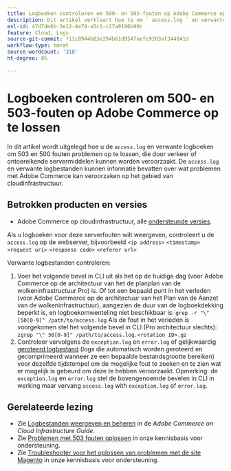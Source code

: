 ```yaml
---
title: Logboeken controleren om 500- en 503-fouten op Adobe Commerce op te lossen
description: Dit artikel verklaart hoe te om ` access.log ` en verwante logboeken te controleren om 503 en 500 fouten problemen op te lossen, die door verkeer of ontoereikende servermiddelen kunnen worden veroorzaakt. Door het bestand "access.log" en de bijbehorende logboeken te bekijken, kunt u informatie vinden over wat problemen met Adobe Commerce kan veroorzaken op het gebied van cloudinfrastructuur.
exl-id: 47d7de6b-3e12-4e79-a5c1-c27a9196b99c
feature: Cloud, Logs
source-git-commit: f11c8944b83e294b61d9547aefc9203af344041d
workflow-type: tm+mt
source-wordcount: '318'
ht-degree: 0%

---
```


# Logboeken controleren om 500- en 503-fouten op Adobe Commerce op te lossen

In dit artikel wordt uitgelegd hoe u de `access.log` en verwante logboeken om 503 en 500 fouten problemen op te lossen, die door verkeer of ontoereikende servermiddelen kunnen worden veroorzaakt. De `access.log` en verwante logbestanden kunnen informatie bevatten over wat problemen met Adobe Commerce kan veroorzaken op het gebied van cloudinfrastructuur.

<!--
Bob - not in TOC
-->

## Betrokken producten en versies

* Adobe Commerce op cloudinfrastructuur, alle [ondersteunde versies](https://experienceleague.adobe.com/docs/commerce-operations/release/planning/lifecycle-policy.html).

Als u logboeken voor deze serverfouten wilt weergeven, controleert u de `access.log` op de webserver, bijvoorbeeld `<ip address>` `<timestamp>` `<request uri>` `<response code>` `<referer url>`

Verwante logbestanden controleren:

1. Voer het volgende bevel in CLI uit als het op de huidige dag (voor Adobe Commerce op de architectuur van het de planplan van de wolkeninfrastructuur Pro) is. Of tot een bepaald punt in het verleden (voor Adobe Commerce op de architectuur van het Plan van de Aanzet van de wolkeninfrastructuur), aangezien de duur van de logboekdekking beperkt is, en logboekomwenteling niet beschikbaar is: `grep -r "\" [50[0-9]" /path/to/access.log` Als de fout in het verleden is voorgekomen stel het volgende bevel in CLI (Pro architectuur slechts): `zgrep "\" 50[0-9]" /path/to/access.log.<rotation ID>.gz`
1. Controleer vervolgens de `exception.log` en `error.log` of gelijkwaardig [geroteerd logbestand](https://experienceleague.adobe.com/docs/commerce-operations/installation-guide/next-steps/configuration.html#log-rotation) (logs die automatisch worden geroteerd en gecomprimeerd wanneer ze een bepaalde bestandsgrootte bereiken) voor dezelfde tijdstempel om de mogelijke fout te zoeken en te zien wat er mogelijk is gebeurd om deze te hebben veroorzaakt. Opmerking: de `exception.log` en `error.log` stel de bovengenoemde bevelen in CLI in werking maar vervang `access.log` with `exception.log` of `error.log`.

## Gerelateerde lezing

* Zie [Logbestanden weergeven en beheren](https://experienceleague.adobe.com/docs/commerce-cloud-service/user-guide/develop/test/log-locations.html) in de *Adobe Commerce on Cloud Infrastructure Guide*.
* Zie [Problemen met 503 fouten oplossen](/help/troubleshooting/miscellaneous/troubleshooting-503-errors.md) in onze kennisbasis voor ondersteuning.
* Zie [Troubleshooter voor het oplossen van problemen met de site Magento](/help/troubleshooting/site-down-or-unresponsive/magento-site-down-troubleshooter.md) in onze kennisbasis voor ondersteuning.
